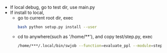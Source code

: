
- If local debug, go to test dir, use main.py
- If install to local, 
  - go to current root dir, exec 
    ```bash 
    bash python setup.py install --user
    ```
  - cd to anywhere(such as '/home/**'), and copy test/step.py, exec
    ```bash
    /home/***/.local/bin/swjob --function=evaluate_ppl --module=step --path=/home/**
    ```